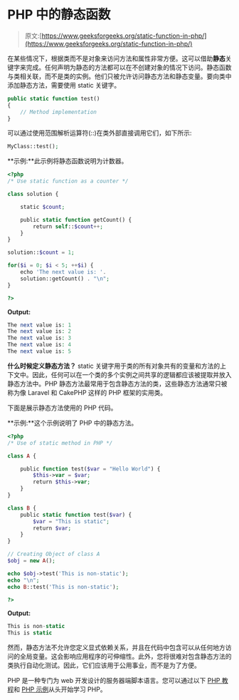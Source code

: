 # PHP 中的静态函数

> 原文:[https://www.geeksforgeeks.org/static-function-in-php/](https://www.geeksforgeeks.org/static-function-in-php/)

在某些情况下，根据类而不是对象来访问方法和属性非常方便。这可以借助**静态**关键字来完成。任何声明为静态的方法都可以在不创建对象的情况下访问。静态函数与类相关联，而不是类的实例。他们只被允许访问静态方法和静态变量。要向类中添加静态方法，需要使用 static 关键字。

```php
public static function test()
{
    // Method implementation
}

```

可以通过使用范围解析运算符(::)在类外部直接调用它们，如下所示:

```php
MyClass::test();

```

**示例:**此示例将静态函数说明为计数器。

```php
<?php
/* Use static function as a counter */

class solution {

    static $count;

    public static function getCount() {
        return self::$count++;
    }
}

solution::$count = 1;

for($i = 0; $i < 5; ++$i) {
    echo 'The next value is: '. 
    solution::getCount() . "\n";
}

?>
```

**Output:**

```php
The next value is: 1
The next value is: 2
The next value is: 3
The next value is: 4
The next value is: 5

```

**什么时候定义静态方法？**
static 关键字用于类的所有对象共有的变量和方法的上下文中。因此，任何可以在一个类的多个实例之间共享的逻辑都应该被提取并放入静态方法中。PHP 静态方法最常用于包含静态方法的类，这些静态方法通常只被称为像 Laravel 和 CakePHP 这样的 PHP 框架的实用类。

下面是展示静态方法使用的 PHP 代码。

**示例:**这个示例说明了 PHP 中的静态方法。

```php
<?php
/* Use of static method in PHP */

class A {

    public function test($var = "Hello World") {
        $this->var = $var;
        return $this->var;
    }
}

class B {
    public static function test($var) {
        $var = "This is static";
        return $var;
    }
}

// Creating Object of class A
$obj = new A();

echo $obj->test('This is non-static'); 
echo "\n";
echo B::test('This is non-static'); 

?>
```

**Output:**

```php
This is non-static
This is static

```

然而，静态方法不允许您定义显式依赖关系，并且在代码中包含可以从任何地方访问的全局变量。这会影响应用程序的可伸缩性。此外，您将很难对包含静态方法的类执行自动化测试。因此，它们应该用于公用事业，而不是为了方便。

PHP 是一种专门为 web 开发设计的服务器端脚本语言。您可以通过以下 [PHP 教程](https://www.geeksforgeeks.org/php-tutorials/)和 [PHP 示例](https://www.geeksforgeeks.org/php-examples/)从头开始学习 PHP。